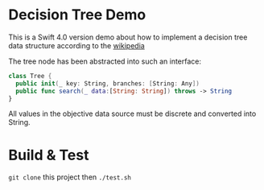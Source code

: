 # Decision Tree Demo

This is a Swift 4.0 version demo about how to implement a decision tree data structure according to the [wikipedia](https://zh.wikipedia.org/wiki/决策树)


The tree node has been abstracted into such an interface:

``` swift
class Tree {
  public init(_ key: String, branches: [String: Any])
  public func search(_ data:[String: String]) throws -> String
}
```

All values in the objective data source must be discrete and converted into String.

# Build & Test

`git clone` this project then `./test.sh`
